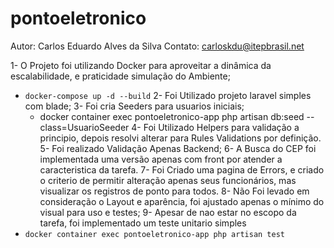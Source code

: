 # pontoeletronico



Autor: Carlos Eduardo Alves da Silva Contato: carloskdu@itepbrasil.net

1- O Projeto foi utilizando Docker para aproveitar a dinâmica da escalabilidade, e praticidade simulação do Ambiente; 
  - `docker-compose up -d --build`
2- Foi Utilizado projeto laravel simples com blade; 
3- Foi cria Seeders para usuarios iniciais; 
    - docker container exec pontoeletronico-app php artisan db:seed --class=UsuarioSeeder 
4- Foi Utilizado Helpers para validação a principio, depois resolvi alterar para Rules Validations por definição. 
5- Foi realizado Validação Apenas Backend; 
6- A Busca do CEP foi implementada uma versão apenas com front por atender a caracteristica da tarefa. 
7- Foi Criado uma pagina de Errors, e criado o criterio de permitir alteração apenas seus funcionários, mas visualizar os registros de ponto para todos. 
8- Não Foi levado em consideração o Layout e aparência, foi ajustado apenas o mínimo do visual para uso e testes; 
9- Apesar de nao estar no escopo da tarefa, foi implementado um teste unitario simples 
  - ```docker container exec pontoeletronico-app php artisan test```
